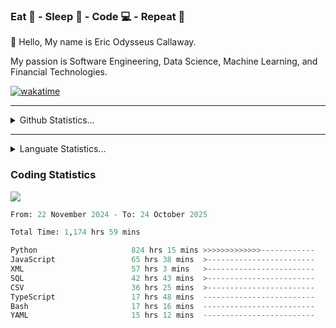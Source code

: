 <h3>Eat 🍴 - Sleep 🛌 - Code 💻 - Repeat 🔁</h3>

👋 Hello, My name is Eric Odysseus Callaway.

My passion is Software Engineering, Data Science, Machine Learning, and Financial Technologies.

[![wakatime](https://wakatime.com/badge/user/6717695f-6a13-47e3-aa16-c813e12c0985.svg)](https://wakatime.com/@6717695f-6a13-47e3-aa16-c813e12c0985)
<hr>
<details>
  <summary>
    Github Statistics...
  </summary>
    <p align="center">
      <img src="https://github-readme-stats.vercel.app/api?username=EricCallaway&show_icons=true"/>
    </p>
</details>
</hr>

<hr>
<details>
  <summary>
    Languate Statistics...
  </summary>
    <p align="center">
      <img src="https://wakatime.com/share/@Odysseus/6fc7c863-6fba-4e57-a6af-ed1f2fa8d560.svg"/>
    </p>
</details>
</hr>


<h3>Coding Statistics</h3>
<img src="https://wakatime.com/share/@Odysseus/5e02c832-9cc5-49a3-8f4c-bd2647d78fca.svg"/>
<!--START_SECTION:waka-->

```python
From: 22 November 2024 - To: 24 October 2025

Total Time: 1,174 hrs 59 mins

Python                     824 hrs 15 mins >>>>>>>>>>>>>------------   50.33 %
JavaScript                 65 hrs 38 mins  >------------------------   04.01 %
XML                        57 hrs 3 mins   >------------------------   03.48 %
SQL                        42 hrs 43 mins  >------------------------   02.61 %
CSV                        36 hrs 25 mins  >------------------------   02.22 %
TypeScript                 17 hrs 48 mins  -------------------------   01.09 %
Bash                       17 hrs 16 mins  -------------------------   01.05 %
YAML                       15 hrs 12 mins  -------------------------   00.93 %
```

<!--END_SECTION:waka-->
